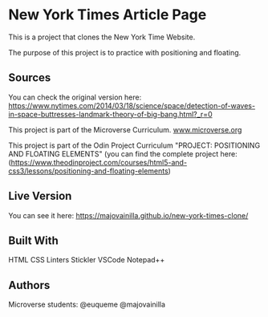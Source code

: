 # New York Times Article Page

This is a project that clones the New York Time Website.

The purpose of this project is to practice with positioning and floating. 

## Sources

You can check the original version here: https://www.nytimes.com/2014/03/18/science/space/detection-of-waves-in-space-buttresses-landmark-theory-of-big-bang.html?_r=0


This project is part of the Microverse Curriculum. www.microverse.org

This project is part of the Odin Project Curriculum "PROJECT: POSITIONING AND FLOATING ELEMENTS" (you can find the complete project here:(https://www.theodinproject.com/courses/html5-and-css3/lessons/positioning-and-floating-elements)


## Live Version

You can see it here:  https://majovainilla.github.io/new-york-times-clone/

## Built With

HTML
CSS
Linters
Stickler
VSCode
Notepad++

## Authors

Microverse students:
@euqueme
@majovainilla
